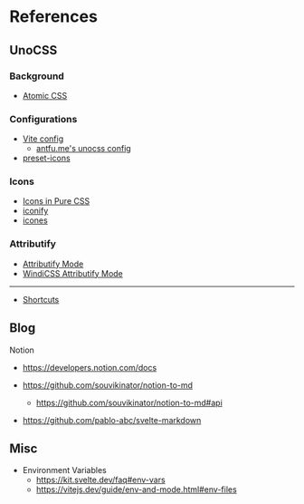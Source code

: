# References

## UnoCSS

### Background

- [Atomic CSS](https://antfu.me/posts/reimagine-atomic-css)

### Configurations

- [Vite config](https://github.com/antfu/unocss/blob/main/test/fixtures/sveltekit/svelte.config.js)
  - [antfu.me's unocss config](https://github.com/antfu/antfu.me/blob/main/vite.config.ts)
- [preset-icons](https://github.com/antfu/unocss/tree/main/packages/preset-icons#readme)

### Icons

- [Icons in Pure CSS](https://antfu.me/posts/icons-in-pure-css)
- [iconify](https://icon-sets.iconify.design/)
- [icones](https://icones.js.org/)

### Attributify

- [Attributify Mode](https://github.com/antfu/unocss/tree/main/packages/preset-attributify/#readme)
- [WindiCSS Attributify Mode](https://windicss.org/posts/v30.html#attributify-mode)

---

- [Shortcuts](https://github.com/antfu/unocss#shortcuts)

## Blog

Notion
- https://developers.notion.com/docs
- https://github.com/souvikinator/notion-to-md
  - https://github.com/souvikinator/notion-to-md#api

- https://github.com/pablo-abc/svelte-markdown


## Misc

- Environment Variables
  - https://kit.svelte.dev/faq#env-vars
  - https://vitejs.dev/guide/env-and-mode.html#env-files